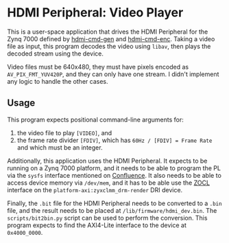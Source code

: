 # HDMI Peripheral: Video Player

This is a user-space application that drives the HDMI Peripheral for the Zynq
7000 defined by [hdmi-cmd-gen][1] and [hdmi-cmd-enc][2]. Taking a video file as
input, this program decodes the video using `libav`, then plays the decoded
stream using the device.

Video files must be 640x480, they must have pixels encoded as
`AV_PIX_FMT_YUV420P`, and they can only have one stream. I didn't implement any
logic to handle the other cases.

## Usage

This program expects positional command-line arguments for:
1. the video file to play `[VIDEO]`, and
2. the frame rate divider `[FDIV]`, which has `60Hz / [FDIV] = Frame Rate` and
   which must be an integer.

Additionally, this application uses the HDMI Peripheral. It expects to be
running on a Zynq 7000 platform, and it needs to be able to program the PL via
the `sysfs` interface mentioned on [Confluence][3]. It also needs to be able to
access device memory via `/dev/mem`, and it has to be able use the [ZOCL][4]
interface on the `platform-axi:zyxclmm_drm-render` DRI device.

Finally, the `.bit` file for the HDMI Peripheral needs to be converted to a
`.bin` file, and the result needs to be placed at `/lib/firmware/hdmi_dev.bin`.
The `scripts/bit2bin.py` script can be used to perform the conversion. This
program expects to find the AXI4-Lite interface to the device at `0x4000_0000`.

[1]: https://github.com/ammrat13/hdmi-cmd-gen "ammrat13/hdmi-cmd-gen"
[2]: https://github.com/ammrat13/hdmi-cmd-enc "ammrat13/hdmi-cmd-enc"
[3]: https://xilinx-wiki.atlassian.net/wiki/spaces/A/pages/18841847/Solution+ZynqMP+PL+Programming#SolutionZynqMPPLProgramming-FPGAprogrammingusingsysfsattributes "Solution ZynqMP PL Programming: FPGA programming using sysfs attributes"
[4]: https://xilinx.github.io/XRT/2023.2/html/zocl_ioctl.main.html "Xilinx Runtime Architecture: ZOCL Driver Interfaces"

